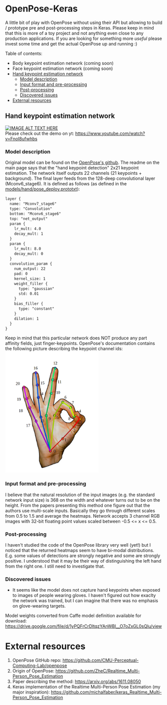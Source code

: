 # OpenPose-Keras
A little bit of play with OpenPose without using their API but allowing to build / prototype pre and post-processing steps in Keras. Please keep in mind that this is more of a toy project and not anything even close to any production applications. If you are looking for something more *useful* please invest some time and get the actual OpenPose up and running :)

Table of contents:   
- Body keypoint estimation network (coming soon)
- Face keypoint estimation network (coming soon)
- [Hand keypoint estimation network](#handKeypointEstimationNetwork)
   * [Model description](#handKeypointEstimationNetwork_modelDescription)
   * [Input format and pre-processing](#handKeypointEstimationNetwork_inputFormatAndPreProcessing)
   * [Post-processing](#handKeypointEstimationNetwork_postProcessing)
   * [Discovered issues](#handKeypointEstimationNetwork_issues)
- [External resources](#externalResources)


## Hand keypoint estimation network <a name="handKeypointEstimationNetwork" />
[![IMAGE ALT TEXT HERE](https://img.youtube.com/vi/FnoI8ufwhbs/0.jpg)](https://www.youtube.com/watch?v=FnoI8ufwhbs)      
Please check out the demo on yt: https://www.youtube.com/watch?v=FnoI8ufwhbs

  
### Model description <a name="handKeypointEstimationNetwork_modelDescription" />   
Original model can be found on the [OpenPose's github](https://github.com/CMU-Perceptual-Computing-Lab/openpose). The readme on the main page says that the "hand keypoint detection" 2x21 keypoint estimation. The network itself outputs 22 channels (21 keypoints + background). The final layer feeds from the 128-deep convolutional layer (Mconv6_stage6). It is defined as follows (as defined in the [models/hand/pose_deploy.prototxt](https://github.com/CMU-Perceptual-Computing-Lab/openpose/blob/master/models/hand/pose_deploy.prototxt)):
```
layer {
  name: "Mconv7_stage6"
  type: "Convolution"
  bottom: "Mconv6_stage6"
  top: "net_output"
  param {
    lr_mult: 4.0
    decay_mult: 1
  }
  param {
    lr_mult: 8.0
    decay_mult: 0
  }
  convolution_param {
    num_output: 22
    pad: 0
    kernel_size: 1
    weight_filler {
      type: "gaussian"
      std: 0.01
    }
    bias_filler {
      type: "constant"
    }
    dilation: 1
  }
}
```
Keep in mind that this particular network does NOT produce any part affinity fields, just finger-keypoints. OpenPose's documentation contains the following picture describing the keypoint channel ids:    
<a href="https://github.com/CMU-Perceptual-Computing-Lab/openpose/blob/master/doc/output.md#face-and-hands"><img src="https://raw.githubusercontent.com/CMU-Perceptual-Computing-Lab/openpose/master/doc/media/keypoints_hand.png" width="300" /></a>

### Input format and pre-processing <a name="handKeypointEstimationNetwork_inputFormatAndPreProcessing" />
I believe that the natural resolution of the input images (e.g. the standard network input size) is 368 on the width and whatever turns out to be on the height. From the papers presenting this method one figure out that the authors use multi-scale inputs. Basically they go through different scales from 0.5 to 1.5 and average the heatmaps. Network accepts 3 channel RGB images with 32-bit floating point values scaled between -0.5 <= x <= 0.5. 


### Post-processing  <a name="handKeypointEstimationNetwork_postProcessing" />
I haven't studied the code of the OpenPose library very well (yet!) but I noticed that the returned heatmaps seem to have bi-modal distributions. E.g. some values of detections are strongly negative and some are strongly positive. I understood that it may be their way of distinguishing the left hand from the right one. I still need to investigate that.   


### Discovered issues  <a name="handKeypointEstimationNetwork_issues" />
- It seems like the model does not capture hand keypoints when exposed to images of people wearing gloves. I haven't figured out how exaclty the network was trained, but I can imagine that there was no emphasis on glove-wearing targets.

Model weights converted from Caffe model definition available for download: https://drive.google.com/file/d/1yPQFrCrDltqzYAnWBl__O7oZxGL0sQlu/view


# External resources  <a name="externalResources" />
1. OpenPose GitHub repo: https://github.com/CMU-Perceptual-Computing-Lab/openpose
2. Origin of OpenPose: https://github.com/ZheC/Realtime_Multi-Person_Pose_Estimation
3. Paper describing the method: https://arxiv.org/abs/1611.08050
4. Keras implementation of the Realtime Multi-Person Pose Estimation (my major inspiration): https://github.com/michalfaber/keras_Realtime_Multi-Person_Pose_Estimation
